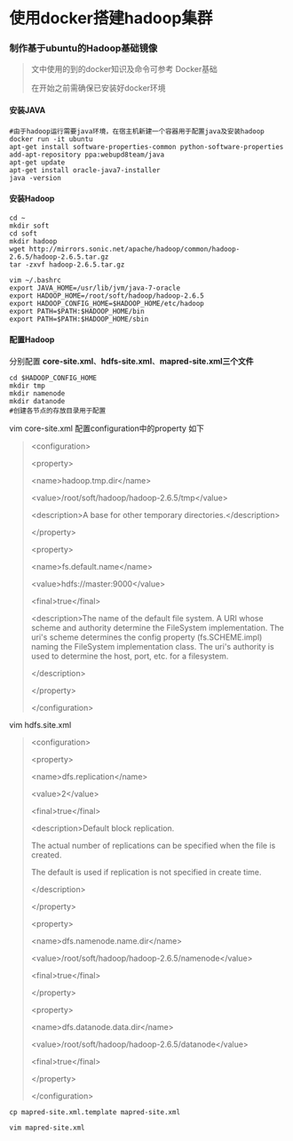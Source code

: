 # 使用docker搭建hadoop集群

### 制作基于ubuntu的Hadoop基础镜像

> 文中使用的到的docker知识及命令可参考 Docker基础
> 
> 在开始之前需确保已安装好docker环境

#### 安装JAVA

```
#由于hadoop运行需要java环境，在宿主机新建一个容器用于配置java及安装hadoop
docker run -it ubuntu
apt-get install software-properties-common python-software-properties 
add-apt-repository ppa:webupd8team/java
apt-get update 
apt-get install oracle-java7-installer 
java -version
```

#### 安装Hadoop

```
cd ~
mkdir soft
cd soft
mkdir hadoop
wget http://mirrors.sonic.net/apache/hadoop/common/hadoop-2.6.5/hadoop-2.6.5.tar.gz
tar -zxvf hadoop-2.6.5.tar.gz

vim ~/.bashrc
export JAVA_HOME=/usr/lib/jvm/java-7-oracle 
export HADOOP_HOME=/root/soft/hadoop/hadoop-2.6.5 
export HADOOP_CONFIG_HOME=$HADOOP_HOME/etc/hadoop 
export PATH=$PATH:$HADOOP_HOME/bin 
export PATH=$PATH:$HADOOP_HOME/sbin
```

#### 配置Hadoop

分别配置 **core-site.xml**、**hdfs-site.xml**、**mapred-site.xml三个文件**

```
cd $HADOOP_CONFIG_HOME
mkdir tmp
mkdir namenode
mkdir datanode
#创建各节点的存放目录用于配置
```

vim core-site.xml 配置configuration中的property 如下

> &lt;configuration&gt;
> 
>  &lt;property&gt;
> 
>  &lt;name&gt;hadoop.tmp.dir&lt;\/name&gt;
> 
>  &lt;value&gt;\/root\/soft\/hadoop\/hadoop-2.6.5\/tmp&lt;\/value&gt;
> 
>  &lt;description&gt;A base for other temporary directories.&lt;\/description&gt;
> 
>  &lt;\/property&gt;
> 
>  &lt;property&gt;
> 
>  &lt;name&gt;fs.default.name&lt;\/name&gt;
> 
>  &lt;value&gt;hdfs:\/\/master:9000&lt;\/value&gt;
> 
>  &lt;final&gt;true&lt;\/final&gt;
> 
>  &lt;description&gt;The name of the default file system. A URI whose scheme and authority determine the FileSystem implementation. The  uri's scheme determines the config property \(fs.SCHEME.impl\) naming the FileSystem implementation class. The uri's authority is used to determine the host, port, etc. for a filesystem.
> 
> &lt;\/description&gt;
> 
>  &lt;\/property&gt;
> 
> &lt;\/configuration&gt;

vim hdfs.site.xml 

> &lt;configuration&gt;
> 
>  &lt;property&gt;
> 
>  &lt;name&gt;dfs.replication&lt;\/name&gt;
> 
>  &lt;value&gt;2&lt;\/value&gt;
> 
>  &lt;final&gt;true&lt;\/final&gt;
> 
>  &lt;description&gt;Default block replication.
> 
>  The actual number of replications can be specified when the file is created.
> 
>  The default is used if replication is not specified in create time.
> 
>  &lt;\/description&gt;
> 
>  &lt;\/property&gt;
> 
>  &lt;property&gt;
> 
>  &lt;name&gt;dfs.namenode.name.dir&lt;\/name&gt;
> 
>  &lt;value&gt;\/root\/soft\/hadoop\/hadoop-2.6.5\/namenode&lt;\/value&gt;
> 
>  &lt;final&gt;true&lt;\/final&gt;
> 
>  &lt;\/property&gt;
> 
>  &lt;property&gt;
> 
>  &lt;name&gt;dfs.datanode.data.dir&lt;\/name&gt;
> 
>  &lt;value&gt;\/root\/soft\/hadoop\/hadoop-2.6.5\/datanode&lt;\/value&gt;
> 
>  &lt;final&gt;true&lt;\/final&gt;
> 
>  &lt;\/property&gt;
> 
> &lt;\/configuration&gt;

`cp mapred-site.xml.template mapred-site.xml `

`vim mapred-site.xml`


